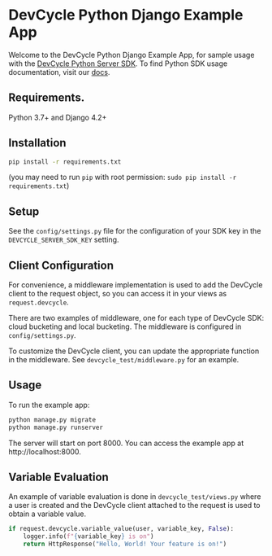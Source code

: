 # DevCycle Python Django Example App

Welcome to the DevCycle Python Django Example App, for sample usage with the [DevCycle Python Server SDK](https://github.com/DevCycleHQ/python-server-sdk).
To find Python SDK usage documentation, visit our [docs](https://docs.devcycle.com/docs/sdk/server-side-sdks/python#usage).

## Requirements.

Python 3.7+ and Django 4.2+

## Installation

```sh
pip install -r requirements.txt
```
(you may need to run `pip` with root permission: `sudo pip install -r requirements.txt`)

## Setup

See the `config/settings.py` file for the configuration of your SDK key in the `DEVCYCLE_SERVER_SDK_KEY` setting.

## Client Configuration

For convenience, a middleware implementation is used to add the DevCycle client to the request object, so you can access it in your views as `request.devcycle`. 

There are two examples of middleware, one for each type of DevCycle SDK: cloud bucketing and local bucketing. The middleware is configured in `config/settings.py`.

To customize the DevCycle client, you can update the appropriate function in the middleware. See `devcycle_test/middleware.py` for an example.

## Usage

To run the example app:
```sh
python manage.py migrate
python manage.py runserver
```
The server will start on port 8000. You can access the example app at http://localhost:8000.


## Variable Evaluation

An example of variable evaluation is done in `devcycle_test/views.py` where a user is created and the DevCycle client attached to the request is used to obtain a variable value.

```python
if request.devcycle.variable_value(user, variable_key, False):
    logger.info(f"{variable_key} is on")
    return HttpResponse("Hello, World! Your feature is on!")
```